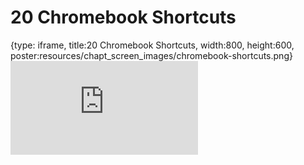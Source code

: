 # 20 Chromebook Shortcuts
 
{type: iframe, title:20 Chromebook Shortcuts, width:800, height:600, poster:resources/chapt_screen_images/chromebook-shortcuts.png}
![](https://datatrail-jhu.github.io/DataTrail/no_toc/chromebook-shortcuts.html)
 

 
